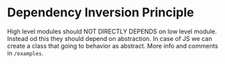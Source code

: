 # Dependency Inversion Principle

High level modules should NOT DIRECTLY DEPENDS on low level module. Instead od this they should depend on abstraction. In case of JS we can create a class that going to behavior as abstract. More info and comments in `/examples`.